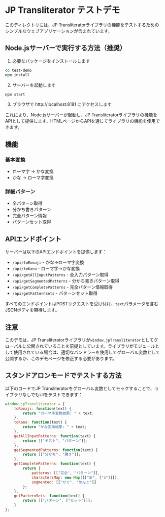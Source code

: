# JP Transliterator テストデモ

このディレクトリには、JP Transliteratorライブラリの機能をテストするためのシンプルなウェブアプリケーションが含まれています。

## Node.jsサーバーで実行する方法（推奨）

1. 必要なパッケージをインストールします

```bash
cd test-demo
npm install
```

2. サーバーを起動します

```bash
npm start
```

3. ブラウザで http://localhost:8181 にアクセスします

これにより、Node.jsサーバーが起動し、JP Transliteratorライブラリの機能をAPIとして提供します。HTMLページからAPIを通じてライブラリの機能を使用できます。

## 機能

### 基本変換

- ローマ字 → かな変換
- かな → ローマ字変換

### 詳細パターン

- 全パターン取得
- 分かち書きパターン
- 完全パターン情報
- パターンセット取得

## APIエンドポイント

サーバーは以下のAPIエンドポイントを提供します：

- `/api/toRomaji` - かな→ローマ字変換
- `/api/toKana` - ローマ字→かな変換
- `/api/getAllInputPatterns` - 全入力パターン取得
- `/api/getSegmentedPatterns` - 分かち書きパターン取得
- `/api/getCompletePatterns` - 完全パターン情報取得
- `/api/getPatternSets` - パターンセット取得

すべてのエンドポイントはPOSTリクエストを受け付け、`text`パラメータを含むJSONボディを期待します。

## 注意

このデモは、JP Transliteratorライブラリが`window.jpTransliterator`としてグローバルに公開されていることを前提としています。ライブラリがモジュールとして使用されている場合は、適切なバンドラーを使用してグローバル変数として公開するか、このデモページを修正する必要があります。

## スタンドアロンモードでテストする方法

以下のコードでJP Transliteratorをグローバル変数としてモックすることで、ライブラリなしでもUIをテストできます：

```javascript
window.jpTransliterator = {
    toRomaji: function(text) { 
        return "ローマ字変換結果: " + text;
    },
    toKana: function(text) { 
        return "かな変換結果: " + text;
    },
    getAllInputPatterns: function(text) { 
        return [["テスト", "パターン"]];
    },
    getSegmentedPatterns: function(text) { 
        return [["分かち", "書き"]];
    },
    getCompletePatterns: function(text) { 
        return {
            patterns: [["完全", "パターン"]],
            charactersMap: new Map([["あ", ["a"]]]),
            segmented: [["せぐ", "めんと"]]
        };
    },
    getPatternSets: function(text) { 
        return [["パターン", ["セット"]]];
    }
};
``` 